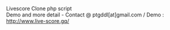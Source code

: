 Livescore Clone php script  
Demo and more detail  - Contact @ ptgddl[at]gmail.com / Demo : http://www.live-score.gq/
